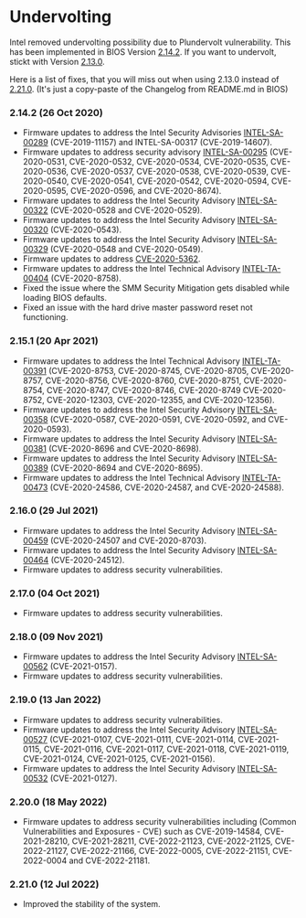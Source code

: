 # Undervolting
 
Intel removed undervolting possibility due to Plundervolt vulnerability.
This has been implemented in BIOS Version [2.14.2](bios2142).
If you want to undervolt, stickt with Version [2.13.0](bios213).

Here is a list of fixes, that you will miss out when using 2.13.0 instead of [2.21.0](bios2210).
(It's just a copy-paste of the Changelog from README.md in BIOS)

[bios213]: https://www.dell.com/support/home/us/en/04/drivers/driversdetails?driverid=c9j4k
[bios2142]: https://www.dell.com/support/home/en-nz/drivers/driversdetails?driverid=0cy6w
[bios2210]: https://www.dell.com/support/home/en-nz/drivers/driversdetails?driverid=xkrg8

### 2.14.2 (26 Oct 2020)

* Firmware updates to address the Intel Security Advisories [INTEL-SA-00289][intel289] (CVE-2019-11157) and INTEL-SA-00317 (CVE-2019-14607).
* Firmware updates to address security advisory [INTEL-SA-00295][intel295] (CVE-2020-0531, CVE-2020-0532, CVE-2020-0534, CVE-2020-0535, CVE-2020-0536, CVE-2020-0537, CVE-2020-0538, CVE-2020-0539, CVE-2020-0540, CVE-2020-0541, CVE-2020-0542, CVE-2020-0594, CVE-2020-0595, CVE-2020-0596, and CVE-2020-8674).
* Firmware updates to address the Intel Security Advisory [INTEL-SA-00322][intel322] (CVE-2020-0528 and CVE-2020-0529).
* Firmware updates to address the Intel Security Advisory [INTEL-SA-00320][intel320] (CVE-2020-0543).
* Firmware updates to address the Intel Security Advisory [INTEL-SA-00329][intel329] (CVE-2020-0548 and CVE-2020-0549).
* Firmware updates to address [CVE-2020-5362](https://cve.mitre.org/cgi-bin/cvename.cgi?name=CVE-2020-5362).
* Firmware updates to address the Intel Technical Advisory [INTEL-TA-00404][intel404] (CVE-2020-8758).
* Fixed the issue where the SMM Security Mitigation gets disabled while loading BIOS defaults.
* Fixed an issue with the hard drive master password reset not functioning.



### 2.15.1 (20 Apr 2021)

* Firmware updates to address the Intel Technical Advisory [INTEL-TA-00391][intel391] (CVE-2020-8753, CVE-2020-8745, CVE-2020-8705, CVE-2020-8757, CVE-2020-8756, CVE-2020-8760, CVE-2020-8751, CVE-2020-8754, CVE-2020-8747, CVE-2020-8746, CVE-2020-8749 CVE-2020-8752, CVE-2020-12303, CVE-2020-12355, and CVE-2020-12356).
* Firmware updates to address the Intel Security Advisory [INTEL-SA-00358][intel358] (CVE-2020-0587, CVE-2020-0591, CVE-2020-0592, and CVE-2020-0593).
* Firmware updates to address the Intel Security Advisory [INTEL-SA-00381][intel381] (CVE-2020-8696 and CVE-2020-8698).
* Firmware updates to address the Intel Security Advisory [INTEL-SA-00389][intel389] (CVE-2020-8694 and CVE-2020-8695).
* Firmware updates to address the Intel Technical Advisory [INTEL-TA-00473][intel473] (CVE-2020-24586, CVE-2020-24587, and CVE-2020-24588).

### 2.16.0 (29 Jul 2021)

* Firmware updates to address the Intel Security Advisory [INTEL-SA-00459][intel459] (CVE-2020-24507 and CVE-2020-8703).
* Firmware updates to address the Intel Security Advisory [INTEL-SA-00464][intel464] (CVE-2020-24512).
* Firmware updates to address security vulnerabilities.

### 2.17.0 (04 Oct 2021)

* Firmware updates to address security vulnerabilities.

### 2.18.0 (09 Nov 2021)

* Firmware updates to address the Intel Security Advisory [INTEL-SA-00562][intel562] (CVE-2021-0157).
* Firmware updates to address security vulnerabilities.

### 2.19.0 (13 Jan 2022)

* Firmware updates to address security vulnerabilities.
* Firmware updates to address the Intel Security Advisory [INTEL-SA-00527][intel527] (CVE-2021-0107, CVE-2021-0111, CVE-2021-0114, CVE-2021-0115, CVE-2021-0116, CVE-2021-0117, CVE-2021-0118, CVE-2021-0119, CVE-2021-0124, CVE-2021-0125, CVE-2021-0156).
* Firmware updates to address the Intel Security Advisory [INTEL-SA-00532][intel532] (CVE-2021-0127).

### 2.20.0 (18 May 2022)

* Firmware updates to address security vulnerabilities including (Common Vulnerabilities and Exposures - CVE) such as CVE-2019-14584, CVE-2021-28210, CVE-2021-28211, CVE-2022-21123, CVE-2022-21125, CVE-2022-21127, CVE-2022-21166, CVE-2022-0005, CVE-2022-21151, CVE-2022-0004 and CVE-2022-21181.

### 2.21.0 (12 Jul 2022)

* Improved the stability of the system.


[intel289]:https://www.intel.com/content/www/us/en/security-center/advisory/INTEL-SA-00289.html
[intel295]:https://www.intel.com/content/www/us/en/security-center/advisory/INTEL-SA-00295.html
[intel322]:https://www.intel.com/content/www/us/en/security-center/advisory/INTEL-SA-00322.html
[intel320]:https://www.intel.com/content/www/us/en/security-center/advisory/INTEL-SA-00320.html
[intel329]:https://www.intel.com/content/www/us/en/security-center/advisory/INTEL-SA-00329.html
[intel404]:https://www.intel.com/content/www/us/en/security-center/advisory/INTEL-SA-00404.html

[intel391]:https://www.intel.com/content/www/us/en/security-center/advisory/INTEL-SA-00404.html
[intel358]:https://www.intel.com/content/www/us/en/security-center/advisory/INTEL-SA-00404.html
[intel381]:https://www.intel.com/content/www/us/en/security-center/advisory/INTEL-SA-00404.html
[intel381]:https://www.intel.com/content/www/us/en/security-center/advisory/INTEL-SA-00404.html
[intel389]:https://www.intel.com/content/www/us/en/security-center/advisory/INTEL-SA-00404.html
[intel473]:https://www.intel.com/content/www/us/en/security-center/advisory/INTEL-SA-00404.html

[intel459]:https://www.intel.com/content/www/us/en/security-center/advisory/INTEL-SA-00404.html
[intel464]:https://www.intel.com/content/www/us/en/security-center/advisory/INTEL-SA-00404.html
[intel562]:https://www.intel.com/content/www/us/en/security-center/advisory/INTEL-SA-00404.html
[intel527]:https://www.intel.com/content/www/us/en/security-center/advisory/INTEL-SA-00404.html
[intel532]:https://www.intel.com/content/www/us/en/security-center/advisory/INTEL-SA-00404.html
